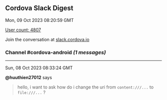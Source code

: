 ## Cordova Slack Digest
Mon, 09 Oct 2023 08:20:59 GMT

[User count: 4807](https://cordova.slack.com/)


Join the conversation at [slack.cordova.io](http://slack.cordova.io/)

### __Channel #cordova-android__ _(1 messages)_
---

Sun, 08 Oct 2023 08:33:24 GMT

__@huuthien27012__ says 
> hello, i want to ask how do i change the uri from `content:///...` to `file:///...` ?
> 
